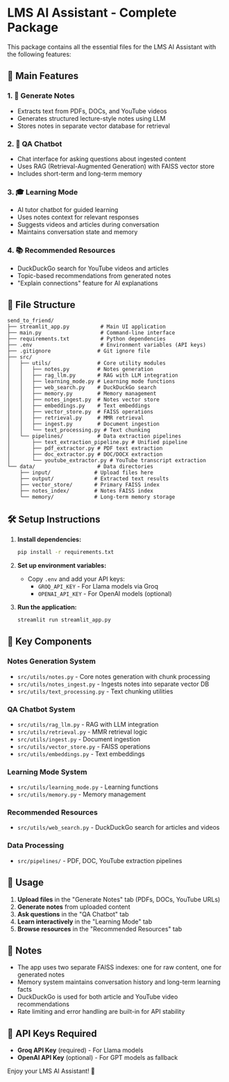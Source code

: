 # LMS AI Assistant - Complete Package

This package contains all the essential files for the LMS AI Assistant with the following features:

## 🚀 **Main Features**

### 1. **📝 Generate Notes**
- Extracts text from PDFs, DOCs, and YouTube videos
- Generates structured lecture-style notes using LLM
- Stores notes in separate vector database for retrieval

### 2. **🤖 QA Chatbot**
- Chat interface for asking questions about ingested content
- Uses RAG (Retrieval-Augmented Generation) with FAISS vector store
- Includes short-term and long-term memory

### 3. **🎓 Learning Mode**
- AI tutor chatbot for guided learning
- Uses notes context for relevant responses
- Suggests videos and articles during conversation
- Maintains conversation state and memory

### 4. **📚 Recommended Resources**
- DuckDuckGo search for YouTube videos and articles
- Topic-based recommendations from generated notes
- "Explain connections" feature for AI explanations

## 📁 **File Structure**

```
send_to_friend/
├── streamlit_app.py          # Main UI application
├── main.py                   # Command-line interface
├── requirements.txt          # Python dependencies
├── .env                      # Environment variables (API keys)
├── .gitignore               # Git ignore file
├── src/
│   ├── utils/               # Core utility modules
│   │   ├── notes.py         # Notes generation
│   │   ├── rag_llm.py       # RAG with LLM integration
│   │   ├── learning_mode.py # Learning mode functions
│   │   ├── web_search.py    # DuckDuckGo search
│   │   ├── memory.py        # Memory management
│   │   ├── notes_ingest.py  # Notes vector store
│   │   ├── embeddings.py    # Text embeddings
│   │   ├── vector_store.py  # FAISS operations
│   │   ├── retrieval.py     # MMR retrieval
│   │   ├── ingest.py        # Document ingestion
│   │   └── text_processing.py # Text chunking
│   └── pipelines/           # Data extraction pipelines
│       ├── text_extraction_pipeline.py # Unified pipeline
│       ├── pdf_extractor.py # PDF text extraction
│       ├── doc_extractor.py # DOC/DOCX extraction
│       └── youtube_extractor.py # YouTube transcript extraction
└── data/                    # Data directories
    ├── input/              # Upload files here
    ├── output/             # Extracted text results
    ├── vector_store/       # Primary FAISS index
    ├── notes_index/        # Notes FAISS index
    └── memory/             # Long-term memory storage
```

## 🛠️ **Setup Instructions**

1. **Install dependencies:**
   ```bash
   pip install -r requirements.txt
   ```

2. **Set up environment variables:**
   - Copy `.env` and add your API keys:
     - `GROQ_API_KEY` - For Llama models via Groq
     - `OPENAI_API_KEY` - For OpenAI models (optional)

3. **Run the application:**
   ```bash
   streamlit run streamlit_app.py
   ```

## 🔧 **Key Components**

### **Notes Generation System**
- `src/utils/notes.py` - Core notes generation with chunk processing
- `src/utils/notes_ingest.py` - Ingests notes into separate vector DB
- `src/utils/text_processing.py` - Text chunking utilities

### **QA Chatbot System**
- `src/utils/rag_llm.py` - RAG with LLM integration
- `src/utils/retrieval.py` - MMR retrieval logic
- `src/utils/ingest.py` - Document ingestion
- `src/utils/vector_store.py` - FAISS operations
- `src/utils/embeddings.py` - Text embeddings

### **Learning Mode System**
- `src/utils/learning_mode.py` - Learning functions
- `src/utils/memory.py` - Memory management

### **Recommended Resources**
- `src/utils/web_search.py` - DuckDuckGo search for articles and videos

### **Data Processing**
- `src/pipelines/` - PDF, DOC, YouTube extraction pipelines

## 🎯 **Usage**

1. **Upload files** in the "Generate Notes" tab (PDFs, DOCs, YouTube URLs)
2. **Generate notes** from uploaded content
3. **Ask questions** in the "QA Chatbot" tab
4. **Learn interactively** in the "Learning Mode" tab
5. **Browse resources** in the "Recommended Resources" tab

## 📝 **Notes**

- The app uses two separate FAISS indexes: one for raw content, one for generated notes
- Memory system maintains conversation history and long-term learning facts
- DuckDuckGo is used for both article and YouTube video recommendations
- Rate limiting and error handling are built-in for API stability

## 🔑 **API Keys Required**

- **Groq API Key** (required) - For Llama models
- **OpenAI API Key** (optional) - For GPT models as fallback

Enjoy your LMS AI Assistant! 🚀
